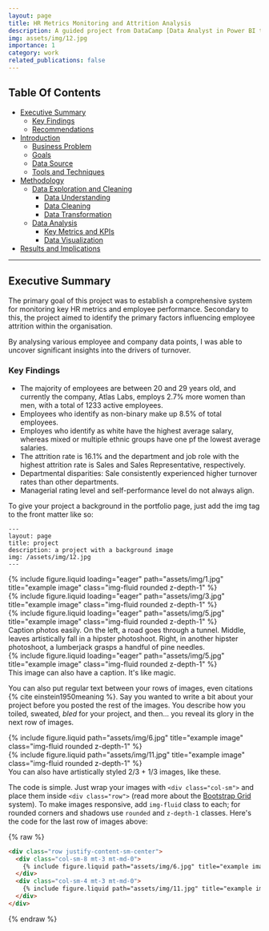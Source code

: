 ```yaml
---
layout: page
title: HR Metrics Monitoring and Attrition Analysis
description: A guided project from DataCamp [Data Analyst in Power BI track](https://app.datacamp.com/learn/career-tracks/data-analyst-in-power-bi) about HR analytics
img: assets/img/12.jpg
importance: 1
category: work
related_publications: false
---
```


## Table Of Contents

- [Executive Summary](#executive-summary)
  - [Key Findings](#key-findings)
  - [Recommendations](#recommendations)
- [Introduction](#introduction)
  - [Business Problem](#business-problem)
  - [Goals](#goals)
  - [Data Source](#data-source)
  - [Tools and Techniques](#tools-and-techniques)
- [Methodology](#methodology)
  - [Data Exploration and Cleaning](#data-exploration-and-cleaning)
    - [Data Understanding](#data-understanding)
    - [Data Cleaning](#data-cleaning)
    - [Data Transformation](#data-transformation)
  - [Data Analysis](#data-analysis)
    - [Key Metrics and KPIs](#key-metrics-and-kpis)
    - [Data Visualization](#data-visualization)
- [Results and Implications](#results-and-implications)


---
## Executive Summary
The primary goal of this project was to establish a comprehensive system for monitoring key HR metrics and employee performance. Secondary to this, the project aimed to identify the primary factors influencing employee attrition within the organisation.

By analysing various employee and company data points, I was able to uncover significant insights into the drivers of turnover.

### Key Findings

- The majority of employees are between 20 and 29 years old, and currently the company, Atlas Labs, employs 2.7% more women than men, with a total of 1233 active employees.
- Employees who identify as non-binary make up 8.5% of total employees.
- Employes who identify as white have the highest average salary, whereas mixed or multiple ethnic groups have one pf the lowest average salaries. 
- The attrition rate is 16.1% and the department and job role with the highest attrition rate is Sales and Sales Representative, respectively.
- Departmental disparities: Sale consistently experienced higher turnover rates than other departments.
- Managerial rating level and self-performance level do not always align. 

To give your project a background in the portfolio page, just add the img tag to the front matter like so:

    ---
    layout: page
    title: project
    description: a project with a background image
    img: /assets/img/12.jpg
    ---

<div class="row">
    <div class="col-sm mt-3 mt-md-0">
        {% include figure.liquid loading="eager" path="assets/img/1.jpg" title="example image" class="img-fluid rounded z-depth-1" %}
    </div>
    <div class="col-sm mt-3 mt-md-0">
        {% include figure.liquid loading="eager" path="assets/img/3.jpg" title="example image" class="img-fluid rounded z-depth-1" %}
    </div>
    <div class="col-sm mt-3 mt-md-0">
        {% include figure.liquid loading="eager" path="assets/img/5.jpg" title="example image" class="img-fluid rounded z-depth-1" %}
    </div>
</div>
<div class="caption">
    Caption photos easily. On the left, a road goes through a tunnel. Middle, leaves artistically fall in a hipster photoshoot. Right, in another hipster photoshoot, a lumberjack grasps a handful of pine needles.
</div>
<div class="row">
    <div class="col-sm mt-3 mt-md-0">
        {% include figure.liquid loading="eager" path="assets/img/5.jpg" title="example image" class="img-fluid rounded z-depth-1" %}
    </div>
</div>
<div class="caption">
    This image can also have a caption. It's like magic.
</div>

You can also put regular text between your rows of images, even citations {% cite einstein1950meaning %}.
Say you wanted to write a bit about your project before you posted the rest of the images.
You describe how you toiled, sweated, _bled_ for your project, and then... you reveal its glory in the next row of images.

<div class="row justify-content-sm-center">
    <div class="col-sm-8 mt-3 mt-md-0">
        {% include figure.liquid path="assets/img/6.jpg" title="example image" class="img-fluid rounded z-depth-1" %}
    </div>
    <div class="col-sm-4 mt-3 mt-md-0">
        {% include figure.liquid path="assets/img/11.jpg" title="example image" class="img-fluid rounded z-depth-1" %}
    </div>
</div>
<div class="caption">
    You can also have artistically styled 2/3 + 1/3 images, like these.
</div>

The code is simple.
Just wrap your images with `<div class="col-sm">` and place them inside `<div class="row">` (read more about the <a href="https://getbootstrap.com/docs/4.4/layout/grid/">Bootstrap Grid</a> system).
To make images responsive, add `img-fluid` class to each; for rounded corners and shadows use `rounded` and `z-depth-1` classes.
Here's the code for the last row of images above:

{% raw %}

```html
<div class="row justify-content-sm-center">
  <div class="col-sm-8 mt-3 mt-md-0">
    {% include figure.liquid path="assets/img/6.jpg" title="example image" class="img-fluid rounded z-depth-1" %}
  </div>
  <div class="col-sm-4 mt-3 mt-md-0">
    {% include figure.liquid path="assets/img/11.jpg" title="example image" class="img-fluid rounded z-depth-1" %}
  </div>
</div>
```

{% endraw %}
